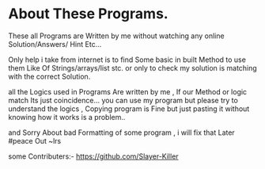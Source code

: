 # About These Programs.
These all Programs are Written by me
without watching any online Solution/Answers/ Hint Etc...

Only help i take from internet is to find Some basic in built Method to use them Like Of Strings/arrays/list stc.
or only to check my solution is matching with the correct Solution.

all the Logics used in Programs Are written by me , If our Method or logic match Its just coincidence...
you can use my program but please try to understand the logics , Copying program is Fine but just pasting it 
without knowing how it works is a problem..


and Sorry About bad Formatting of some program , i will fix that Later 
#peace Out
~lrs


some Contributers:- 
https://github.com/Slayer-Killer
